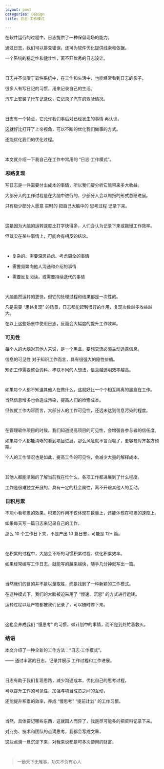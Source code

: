 ```yaml
---
layout: post
categories: Design
title: 日志·工作模式

---
```


在软件运行的过程中，日志提供了一种保留现场的能力。

通过日志，我们可以排查错误，还可为软件优化提供线索和依据。

一个系统的稳定性和健壮性，离不开优秀的日志设计。

<br/>

日志并不仅限于软件系统中，在工作和生活中，也能经常看到日志的影子。

很多人有写日记的习惯，用来记录自己的生活。

汽车上安装了行车记录仪，它记录了汽车的驾驶情况。

<br/>

日志有一个特点，它允许我们事后对已经发生的事情 再认识。

这就好比打开了上帝视角，可以不断的优化我们做事的方式。

还能优化我们的优化过程。

<br/>

本文就介绍一下我自己在工作中常用的 “日志·工作模式”。

### 思路复现

写日志是一件需要付出成本的事情，所以我们要分析它能带来多大收益。

大部分人的工作过程是在大脑中进行的，少部分人会以周报的形式总结进展。

只有极少部分人愿意 实时的 把自己大脑中的 思考过程 记录下来。

<br/>

这是因为大脑的运转速度比打字快得多，人们会认为记录下来或拖慢工作效率。

但其实在某些事情上，可能会有相反的结论。

<br/>

- 复杂的、需要深思熟虑、考虑周全的事情

- 需要频繁向他人沟通和介绍的事情

- 需要反复阅读，或需要持续迭代的事情

<br/>

大脑虽然运转的更快，但它的处理过程和结果都是一次性的。

凡是需要 “思路复现” 的场景，日志都能起到很好的作用，复现次数越多收益越大。

在以上这些场景中使用日志，反而会大幅度的提升工作效率。

### 可见性

每个人的大脑对其他人来说，是一个黑盒，要想交流必须主动透露信息。

信息的可见性 对于知识工作而言，具有很强大的隐性价值。

知识工作需要整合资料、串联不同的人想法，信息越透明效率越高。

<br/>

如果每个人都不知道其他人在做什么，这就好比一个个相互隔离的黑盒在工作。

当然信息增多也会造成污染，提高人们的检索成本。

但仅就工作内容而言，大部分人的工作可见性，还远未达到信息污染的程度。

<br/>

在管理软件项目的时候，我们知道提高项目的可见性，会增强各参与者的信任度。

如果每个人都能清晰的看到项目进展，那么风险就不言而喻了，更容易对齐各方预期。

个人的工作情况也是如此，提高工作的可见性，会减少大量的解释成本。

<br/>

其他人都能清晰的了解当前我在忙什么，各项工作都进展到了什么程度。

工作是很难独立开展的，具有一定的社会属性，离不开跟其他人的互动。

### 日积月累

不能小看积累的效果。积累的作用不仅体现在数量上，还能体现在积累的速度上。

如果每天写一篇日志来记录自己的工作，

那么 10 个工作日下来，不是产出 10 篇日志，可能是 12+ 篇。

<br/>

在积累的过程中，大脑会不断的习惯积累过程、优化积累效率。

如果经常编写工作日志，就能写的越来越快，随手几分钟就写出一篇。

<br/>

当然我们的目的并不是以量取胜，而是找到了一种新颖的工作模式。

在这种模式下，我们的大脑被迫采用了 “慢速、沉思” 的方式进行运转。

运转过程以及产物都被我们记录了，可以随时停下来。

<br/>

这也会养成我们 “慢思考” 的习惯，做计划中的事情，而不是到处忙着救火。

### 结语

本文介绍了一种全新的工作方法：“日志·工作模式”。

—— 通过丰富的日志，记录并展示 工作过程和工作进展。

<br/>

日志有助于我们复现思路，减少沟通成本，优化自己的思考过程，

可以提升工作的可见性，加强与项目成员之间的互动，

还能提升积累的效率，养成 “慢思考” “提前计划” 的工作习惯。

<br/>

当然，具体要记哪些东西，这就因人而异了，我是尽可能多的把资料记录下来。

对业务、技术和团队的点滴思考，我都会写成文章，

这些点滴一旦沉淀下来，对我来说都是可多次使用的财富。

<br/>

> 一勤天下无难事，功夫不负有心人
